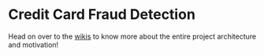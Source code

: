 # Credit Card Fraud Detection


Head on over to the [wikis](https://github.com/vikrantdeshpande09876/Credit_Card_Fraud_Detection/wiki) to know more about the entire project architecture and motivation!